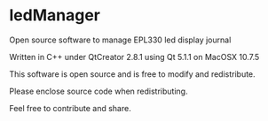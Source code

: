 ledManager
==========

Open source software to manage EPL330 led display journal

Written in C++ under QtCreator 2.8.1 using Qt 5.1.1 on MacOSX 10.7.5

This software is open source and is free to modify and redistribute.

Please enclose source code when redistributing.

Feel free to contribute and share.
